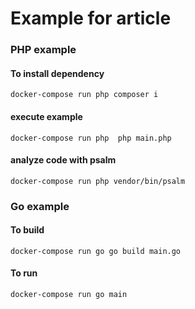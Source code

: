 # Example for article

### PHP example
#### To install dependency
`docker-compose run php composer i`
#### execute example
`docker-compose run php  php main.php`
#### analyze code with psalm
`docker-compose run php vendor/bin/psalm`

### Go example
#### To build
`docker-compose run go go build main.go`
#### To run
`docker-compose run go main`